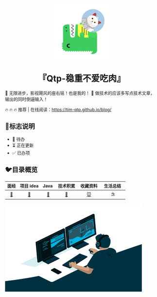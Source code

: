 <div align="center">
 <img width="180px" src="src/.vuepress/public/logo.png">
    <p/>
 <h1>『Qtp-稳重不爱吃肉』</h1>
</div>

:rocket: 无限进步，影视飓风的座右铭！也是我的！
:rocket: 做技术的应该多写点技术文章，输出的同时倒逼输入！

:fire: :fire: :fire: 推荐 | 在线阅读：<https://tim-qtp.github.io/blog/>

## :milky_way:标志说明

- 🚫 待办
- ⏳ 正在更新
- ✅ 已办项

## :bird:目录概览

|    面经     |          项目 idea          |      Java&nbsp;       |       技术积累       | &nbsp;收藏资料&nbsp; | &nbsp;生活总结&nbsp;&nbsp; |
| :---------: | :-------------------------: | :-------------------: | :------------------: | :------------------: | :------------------------: |
| [🦀](#Rust) | [:baby_chick:](#Foundation) | [:tiger:](#Interview) | [:ocean:](#Frontend) |  [:mouse:](#golang)  |     [:coffee:](#java)      |

<img align="" alt="GIF" src="src/.vuepress/public/code.gif" width="450" height="288" title="Do what you like, and do it best!"> &nbsp;
